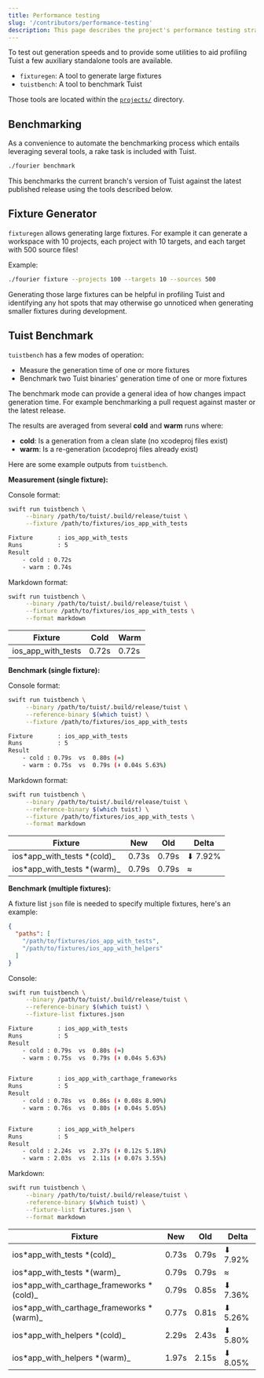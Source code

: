 ```yaml
---
title: Performance testing
slug: '/contributors/performance-testing'
description: This page describes the project's performance testing strategy.
---
```


To test out generation speeds and to provide some utilities to aid profiling Tuist a few auxiliary standalone tools are available.

- `fixturegen`: A tool to generate large fixtures
- `tuistbench`: A tool to benchmark Tuist

Those tools are located within the [`projects/`](https://github.com/tuist/tuist/blob/main/projects) directory.

## Benchmarking

As a convenience to automate the benchmarking process which entails leveraging several tools, a rake task is included with Tuist.

```sh
./fourier benchmark
```

This benchmarks the current branch's version of Tuist against the latest published release using the tools described below.

## Fixture Generator

`fixturegen` allows generating large fixtures. For example it can generate a workspace with 10 projects, each project with 10 targets, and each target with 500 source files!

Example:

```sh
./fourier fixture --projects 100 --targets 10 --sources 500
```

Generating those large fixtures can be helpful in profiling Tuist and identifying any hot spots that may otherwise go unnoticed when generating smaller fixtures during development.

## Tuist Benchmark

`tuistbench` has a few modes of operation:

- Measure the generation time of one or more fixtures
- Benchmark two Tuist binaries' generation time of one or more fixtures

The benchmark mode can provide a general idea of how changes impact generation time. For example benchmarking a pull request against master or the latest release.

The results are averaged from several **cold** and **warm** runs where:

- **cold**: Is a generation from a clean slate (no xcodeproj files exist)
- **warm**: Is a re-generation (xcodeproj files already exist)

Here are some example outputs from `tuistbench`.

**Measurement (single fixture):**

Console format:

```sh
swift run tuistbench \
     --binary /path/to/tuist/.build/release/tuist \
     --fixture /path/to/fixtures/ios_app_with_tests

Fixture       : ios_app_with_tests
Runs          : 5
Result
    - cold : 0.72s
    - warm : 0.74s

```

Markdown format:

```sh
swift run tuistbench \
     --binary /path/to/tuist/.build/release/tuist \
     --fixture /path/to/fixtures/ios_app_with_tests \
     --format markdown
```

| Fixture            | Cold  | Warm  |
| ------------------ | ----- | ----- |
| ios_app_with_tests | 0.72s | 0.72s |

**Benchmark (single fixture):**

Console format:

```sh
swift run tuistbench \
     --binary /path/to/tuist/.build/release/tuist \
     --reference-binary $(which tuist) \
     --fixture /path/to/fixtures/ios_app_with_tests

Fixture       : ios_app_with_tests
Runs          : 5
Result
    - cold : 0.79s  vs  0.80s (≈)
    - warm : 0.75s  vs  0.79s (⬇︎ 0.04s 5.63%)
```

Markdown format:

```sh
swift run tuistbench \
     --binary /path/to/tuist/.build/release/tuist \
     --reference-binary $(which tuist) \
     --fixture /path/to/fixtures/ios_app_with_tests \
     --format markdown
```

| Fixture                      | New   | Old   | Delta    |
| ---------------------------- | ----- | ----- | -------- |
| ios*app_with_tests *(cold)\_ | 0.73s | 0.79s | ⬇︎ 7.92% |
| ios*app_with_tests *(warm)\_ | 0.79s | 0.79s | ≈        |

**Benchmark (multiple fixtures):**

A fixture list `json` file is needed to specify multiple fixtures, here's an example:

```json
{
  "paths": [
    "/path/to/fixtures/ios_app_with_tests",
    "/path/to/fixtures/ios_app_with_helpers"
  ]
}
```

Console:

```sh
swift run tuistbench \
     --binary /path/to/tuist/.build/release/tuist \
     --reference-binary $(which tuist) \
     --fixture-list fixtures.json

Fixture       : ios_app_with_tests
Runs          : 5
Result
    - cold : 0.79s  vs  0.80s (≈)
    - warm : 0.75s  vs  0.79s (⬇︎ 0.04s 5.63%)


Fixture       : ios_app_with_carthage_frameworks
Runs          : 5
Result
    - cold : 0.78s  vs  0.86s (⬇︎ 0.08s 8.90%)
    - warm : 0.76s  vs  0.80s (⬇︎ 0.04s 5.05%)


Fixture       : ios_app_with_helpers
Runs          : 5
Result
    - cold : 2.24s  vs  2.37s (⬇︎ 0.12s 5.18%)
    - warm : 2.03s  vs  2.11s (⬇︎ 0.07s 3.55%)

```

Markdown:

```sh
swift run tuistbench \
     --binary /path/to/tuist/.build/release/tuist \
     -reference-binary $(which tuist) \
     --fixture-list fixtures.json \
     --format markdown
```

| Fixture                                    | New   | Old   | Delta    |
| ------------------------------------------ | ----- | ----- | -------- |
| ios*app_with_tests *(cold)\_               | 0.73s | 0.79s | ⬇︎ 7.92% |
| ios*app_with_tests *(warm)\_               | 0.79s | 0.79s | ≈        |
| ios*app_with_carthage_frameworks *(cold)\_ | 0.79s | 0.85s | ⬇︎ 7.36% |
| ios*app_with_carthage_frameworks *(warm)\_ | 0.77s | 0.81s | ⬇︎ 5.26% |
| ios*app_with_helpers *(cold)\_             | 2.29s | 2.43s | ⬇︎ 5.80% |
| ios*app_with_helpers *(warm)\_             | 1.97s | 2.15s | ⬇︎ 8.05% |
